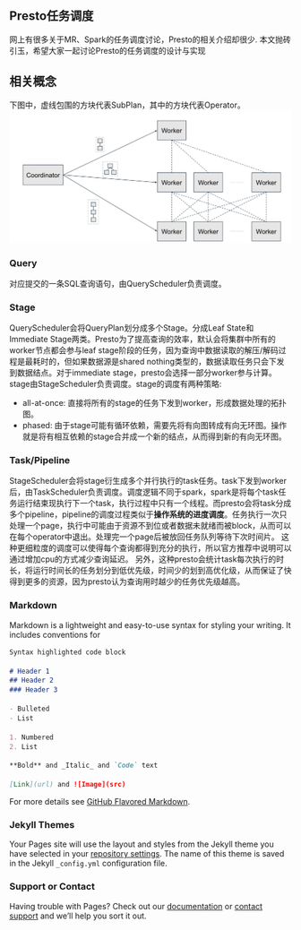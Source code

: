 ## Presto任务调度

网上有很多关于MR、Spark的任务调度讨论，Presto的相关介绍却很少. 本文抛砖引玉，希望大家一起讨论Presto的任务调度的设计与实现

## 相关概念

下图中，虚线包围的方块代表SubPlan，其中的方块代表Operator。
![任务调度图](pic-presto-scheduler.png)

### Query

对应提交的一条SQL查询语句，由QueryScheduler负责调度。

### Stage

QueryScheduler会将QueryPlan划分成多个Stage。分成Leaf State和Immediate Stage两类。Presto为了提高查询的效率，默认会将集群中所有的worker节点都会参与leaf stage阶段的任务，因为查询中数据读取的解压/解码过程是最耗时的，但如果数据源是shared nothing类型的，数据读取任务只会下发到数据结点。对于immediate stage，presto会选择一部分worker参与计算。
stage由StageScheduler负责调度。stage的调度有两种策略:
- all-at-once: 直接将所有的stage的任务下发到worker，形成数据处理的拓扑图。
- phased: 由于stage可能有循环依赖，需要先将有向图转成有向无环图。操作就是将有相互依赖的stage合并成一个新的结点，从而得到新的有向无环图。

### Task/Pipeline
StageScheduler会将stage衍生成多个并行执行的task任务。task下发到worker后，由TaskScheduler负责调度。调度逻辑不同于spark，spark是将每个task任务运行结束现执行下一个task，执行过程中只有一个线程。而presto会将task分成多个pipeline，pipeline的调度过程类似于**操作系统的进度调度**。任务执行一次只处理一个page，执行中可能由于资源不到位或者数据未就绪而被block，从而可以在每个operator中退出。处理完一个page后被放回任务队列等待下次时间片。
这种更细粒度的调度可以使得每个查询都得到充分的执行，所以官方推荐中说明可以通过增加cpu的方式减少查询延迟。
另外，这种presto会统计task每次执行的时长，将运行时间长的任务划分到低优先级，时间少的划到高优化级，从而保证了快得到更多的资源，因为presto认为查询用时越少的任务优先级越高。

### Markdown

Markdown is a lightweight and easy-to-use syntax for styling your writing. It includes conventions for

```markdown
Syntax highlighted code block

# Header 1
## Header 2
### Header 3

- Bulleted
- List

1. Numbered
2. List

**Bold** and _Italic_ and `Code` text

[Link](url) and ![Image](src)
```

For more details see [GitHub Flavored Markdown](https://guides.github.com/features/mastering-markdown/).

### Jekyll Themes

Your Pages site will use the layout and styles from the Jekyll theme you have selected in your [repository settings](https://github.com/hqx871/olaptalk/settings). The name of this theme is saved in the Jekyll `_config.yml` configuration file.

### Support or Contact

Having trouble with Pages? Check out our [documentation](https://docs.github.com/categories/github-pages-basics/) or [contact support](https://support.github.com/contact) and we’ll help you sort it out.
